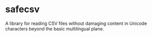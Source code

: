 # safecsv

A library  for reading CSV files without damaging content in Unicode characters beyond the basic multilingual plane.
